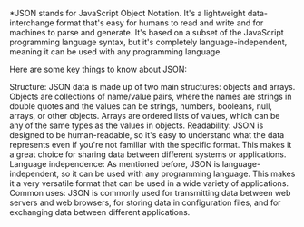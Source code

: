 
*JSON stands for JavaScript Object Notation. It's a lightweight data-interchange format that's easy for humans to read and write and for machines to parse and generate. It's based on a subset of the JavaScript programming language syntax, but it's completely language-independent, meaning it can be used with any programming language.

Here are some key things to know about JSON:

Structure: JSON data is made up of two main structures: objects and arrays. Objects are collections of name/value pairs, where the names are strings in double quotes and the values can be strings, numbers, booleans, null, arrays, or other objects. Arrays are ordered lists of values, which can be any of the same types as the values in objects.
Readability: JSON is designed to be human-readable, so it's easy to understand what the data represents even if you're not familiar with the specific format. This makes it a great choice for sharing data between different systems or applications.
Language independence: As mentioned before, JSON is language-independent, so it can be used with any programming language. This makes it a very versatile format that can be used in a wide variety of applications.
Common uses: JSON is commonly used for transmitting data between web servers and web browsers, for storing data in configuration files, and for exchanging data between different applications.

